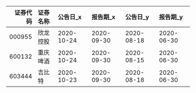 |   证券代码 | 证券名称   | 公告日_x   | 报告期_x   | 公告日_y   | 报告期_y   |
|-----------:|:-----------|:-----------|:-----------|:-----------|:-----------|
|     000955 | 欣龙控股   | 2020-10-24 | 2020-09-30 | 2020-08-18 | 2020-06-30 |
|     600132 | 重庆啤酒   | 2020-10-24 | 2020-09-30 | 2020-08-15 | 2020-06-30 |
|     603444 | 吉比特     | 2020-10-23 | 2020-09-30 | 2020-08-18 | 2020-06-30 |
